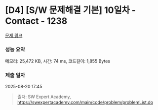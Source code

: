 # [D4] [S/W 문제해결 기본] 10일차 - Contact - 1238 

[문제 링크](https://swexpertacademy.com/main/code/problem/problemDetail.do?contestProbId=AV15B1cKAKwCFAYD) 

### 성능 요약

메모리: 25,472 KB, 시간: 74 ms, 코드길이: 1,855 Bytes

### 제출 일자

2025-08-20 17:45



> 출처: SW Expert Academy, https://swexpertacademy.com/main/code/problem/problemList.do